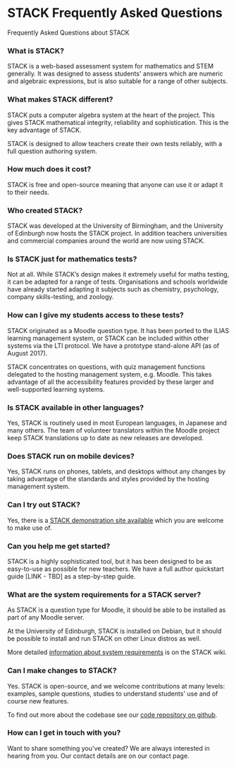 # STACK Frequently Asked Questions

Frequently Asked Questions about STACK

### What is STACK?

STACK is a web-based assessment system for mathematics and STEM generally. It was designed to assess students' answers which are numeric and algebraic expressions, but is also suitable for a range of other subjects.

### What makes STACK different?

STACK puts a computer algebra system at the heart of the project. This gives STACK mathematical integrity, reliability and sophistication. This is the key advantage of STACK.

STACK is designed to allow teachers create their own tests reliably, with a full question authoring system.

### How much does it cost?

STACK is free and open-source meaning that anyone can use it or adapt it to their needs.

### Who created STACK?

STACK was developed at the University of Birmingham, and the University of Edinburgh now hosts the STACK project. In addition teachers universities and commercial companies around the world are now using STACK.

### Is STACK just for mathematics tests?

Not at all. While STACK’s design makes it extremely useful for maths testing, it can be adapted for a range of tests. Organisations and schools worldwide have already started adapting it subjects such as chemistry, psychology, company skills-testing, and zoology.

### How can I give my students access to these tests?

STACK originated as a Moodle question type. It has been ported to the ILIAS learning management system, or STACK can be included within other systems via the LTI protocol. We have a prototype stand-alone API (as of August 2017).

STACK concentrates on questions, with quiz management functions delegated to the hosting management system, e.g. Moodle. This takes advantage of all the accessibility features provided by these larger and well-supported learning systems.

### Is STACK available in other languages?

Yes, STACK is routinely used in most European languages, in Japanese and many others. The team of volunteer translators within the Moodle project keep STACK translations up to date as new releases are developed.

### Does STACK run on mobile devices?

Yes, STACK runs on phones, tablets, and desktops without any changes by taking advantage of the standards and styles provided by the hosting management system.

### Can I try out STACK?

Yes, there is a [STACK demonstration site available](https://www.ed.ac.uk/maths/stack/demo) which you are welcome to make use of.

### Can you help me get started?

STACK is a highly sophisticated tool, but it has been designed to be as easy-to-use as possible for new teachers. We have a full author quickstart guide [LINK - TBD] as a step-by-step guide.

### What are the system requirements for a STACK server?

As STACK is a question type for Moodle, it should be able to be installed as part of any Moodle server.

At the University of Edinburgh, STACK is installed on Debian, but it should be possible to install and run STACK on other Linux distros as well.

More detailed [information about system requirements](https://www.wiki.ed.ac.uk/display/STACK/STACK+system+requirements) is on the STACK wiki.

### Can I make changes to STACK?

Yes. STACK is open-source, and we welcome contributions at many levels: examples, sample questions, studies to understand students' use and of course new features.

To find out more about the codebase see our [code repository on github](https://github.com/maths/moodle-qtype_stack).

### How can I get in touch with you?

Want to share something you've created? We are always interested in hearing from you. Our contact details are on our contact page.